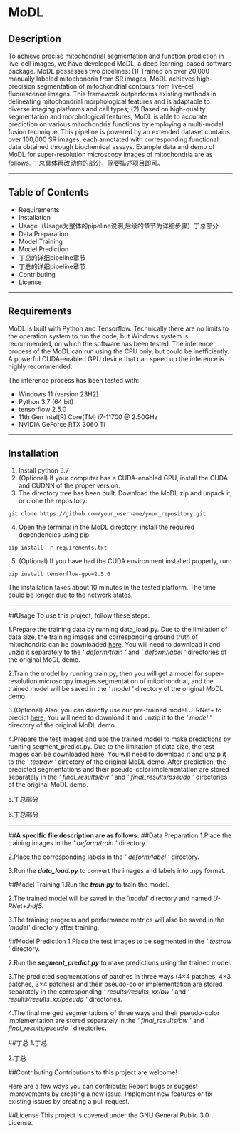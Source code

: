
# **MoDL**
## Description
To achieve precise mitochondrial segmentation and function prediction in live-cell images, we have developed MoDL,
a deep learning-based software package. MoDL possesses two pipelines: 
(1) Trained on over 20,000 manually labeled mitochondria from SR images, MoDL achieves high-precision segmentation of 
mitochondrial contours from live-cell fluorescence images. This framework outperforms existing methods in delineating 
mitochondrial morphological features and is adaptable to diverse imaging platforms and cell types; 
(2) Based on high-quality segmentation and morphological features, MoDL is able to accurate prediction on various 
mitochondria functions by employing a multi-modal fusion technique. This pipeline is powered by an extended dataset 
contains over 100,000 SR images, each annotated with corresponding functional data obtained through biochemical assays. 
Example data and demo of MoDL for super-resolution microscopy images of mitochondria are as follows.
丁总具体再改动你的部分，简要描述项目即可。

***

## Table of Contents
 * Requirements
 * Installation
 * Usage（Usage为整体的pipeline说明,后续的章节为详细步骤）丁总部分
 * Data Preparation
 * Model Training
 * Model Prediction
 * 丁总的详细pipeline章节
 * 丁总的详细pipeline章节
 * Contributing
 * License

***

## Requirements

MoDL is built with Python and Tensorflow. Technically there are no limits to the operation system to run the code, 
but Windows system is recommended, on which the software has been tested. The inference process of the MoDL can 
run using the CPU only, but could be inefficiently. A powerful CUDA-enabled GPU device that can speed up the 
inference is highly recommended.

The inference process has been tested with:

 * Windows 11 (version 23H2)
 * Python 3.7 (64 bit)
 * tensorflow 2.5.0
 * 11th Gen Intel(R) Core(TM) i7-11700 @ 2.50GHz
 * NVIDIA GeForce RTX 3060 Ti

***

## Installation

1. Install python 3.7 
2. (Optional) If your computer has a CUDA-enabled GPU, install the CUDA and CUDNN of the proper version.
3. The directory tree has been built. Download the MoDL.zip and unpack it, or clone the repository:
```
git clone https://github.com/your_username/your_repository.git 
```

4. Open the terminal in the MoDL directory, install the required dependencies using pip:

```
pip install -r requirements.txt
```

5. (Optional) If you have had the CUDA environment installed properly, run:

```
pip install tensorflow-gpu=2.5.0
```

The installation takes about 10 minutes in the tested platform. The time could be longer due to the network states.

*** 

##Usage
To use this project, follow these steps:

1.Prepare the training data by running data_load.py. Due to the limitation of data size, the training images and 
corresponding ground truth of mitochondria can be downloaded [here](丁总训练集512大小的train原图和label标签的链接地址). 
You will need to download it and unzip it separately to the *' deform/train '* and *' deform/label '* directories 
of the original MoDL demo.

2.Train the model by running train.py, then you will get a model for super-resolution microscopy images segmentation of
mitochondrial, and the trained model will be saved in the *' model '* directory of the original MoDL demo.

3.(Optional) Also, you can directly use our pre-trained model U-RNet+ to predict [here](丁总预训练模型链接地址), You will 
need to download it and unzip it to the *' model '* directory of the original MoDL demo.

4.Prepare the test images and use the trained model to make predictions by running segment_predict.py. Due to the 
limitation of data size, the test images can be downloaded [here](丁总测试集2048大小的原图链接地址). You will need to 
download it and unzip it to the *' testraw '* directory of the original MoDL demo. After prediction, the predicted 
segmentations and their pseudo-color implementation are stored separately in the *' final_results/bw '* and 
*' final_results/pseudo '* directories of the original MoDL demo.

5.丁总部分

6.丁总部分

***
##**A specific file description are as follows:**
##Data Preparation
1.Place the training images in the *' deform/train '* directory. 

2.Place the corresponding labels in the *' deform/label '* directory.

3.Run the ***data_load.py*** to convert the images and labels into .npy format.


##Model Training
1.Run the ***train.py*** to train the model.

2.The trained model will be saved in the *'model'* directory and named *U-RNet+.hdf5*.

3.The training progress and performance metrics will also be saved in the *'model'* directory after training.


##Model Prediction
1.Place the test images to be segmented in the *' testraw '* directory.

2.Run the ***segment_predict.py*** to make predictions using the trained model.

3.The predicted segmentations of patches in three ways (4×4 patches, 4×3 patches, 3×4 patches) and their pseudo-color 
implementation are stored separately in the corresponding *' results/results_xx/bw '* and 
*' results/results_xx/pseudo '* directories.

4.The final merged segmentations of three ways and their pseudo-color implementation are stored separately in the 
*' final_results/bw '* and *' final_results/pseudo '* directories.

##丁总
1.丁总

2.丁总


##Contributing
Contributions to this project are welcome! 

Here are a few ways you can contribute:
Report bugs or suggest improvements by creating a new issue.
Implement new features or fix existing issues by creating a pull request.


##License
This project is covered under the GNU General Public 3.0 License.


 

